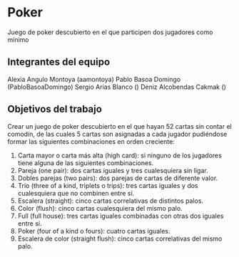 # Poker
Juego de poker descubierto en el que participen dos jugadores como mínimo 

## Integrantes del equipo
Alexia Angulo Montoya (aamontoya)
Pablo Basoa Domingo (PabloBasoaDomingo)
Sergio Arias Blanco ()
Deniz Alcobendas Cakmak ()
## Objetivos del trabajo
Crear un juego de poker descubierto en el que hayan 52 cartas sin contar el comodín, de las cuales 5 cartas son asignadas a cada jugador pudiéndose formar las siguientes combinaciones en orden creciente:
1. Carta mayor o carta más alta (high card): si ninguno de los jugadores tiene alguna de las siguientes combinaciones.
2. Pareja (one pair): dos cartas iguales y tres cualesquiera sin ligar. 
3. Dobles parejas (two pairs): dos parejas de cartas de diferente valor.
4. Trío (three of a kind, triplets o trips): tres cartas iguales y dos cualesquiera que no combinen entre sí.
5. Escalera (straight): cinco cartas correlativas de distintos palos.
6. Color (flush): cinco cartas cualesquiera del mismo palo.
7. Full (full house): tres cartas iguales combinadas con otras dos iguales entre sí.
8. Poker (four of a kind o fours): cuatro cartas iguales.
9.  Escalera de color (straight flush): cinco cartas correlativas del mismo palo.
